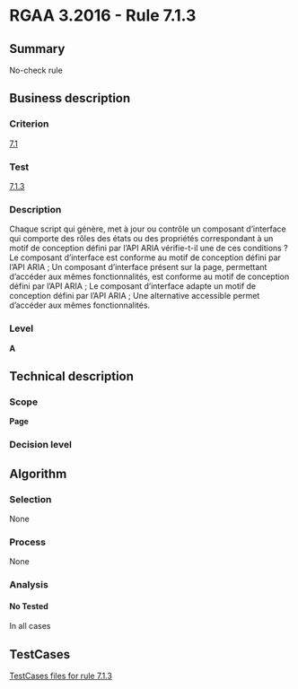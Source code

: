 # RGAA 3.2016 - Rule 7.1.3

## Summary
No-check rule


## Business description

### Criterion
[7.1](http://references.modernisation.gouv.fr/rgaa-accessibilite/criteres.html#crit-7-1)

### Test
[7.1.3](http://references.modernisation.gouv.fr/rgaa-accessibilite/criteres.html#test-7-1-3)

### Description
Chaque script qui génère, met à jour ou contrôle un composant d’interface qui comporte des rôles des états ou des propriétés correspondant à un motif de conception défini par l’API ARIA vérifie-t-il une de ces conditions ? Le composant d’interface est conforme au motif de conception défini par l’API ARIA ; Un composant d’interface présent sur la page, permettant d’accéder aux mêmes fonctionnalités, est conforme au motif de conception défini par l’API ARIA ; Le composant d’interface adapte un motif de conception défini par l’API ARIA ; Une alternative accessible permet d’accéder aux mêmes fonctionnalités.

### Level
**A**


## Technical description

### Scope
**Page**

### Decision level


## Algorithm

### Selection
None

### Process
None

### Analysis

#### No Tested
In all cases


##  TestCases

[TestCases files for rule 7.1.3](https://github.com/Asqatasun/Asqatasun/tree/RGAA_3.2016/rules/rules-rgaa3.2016/src/test/resources/testcases/rgaa32016/Rgaa32016Rule070103/)



